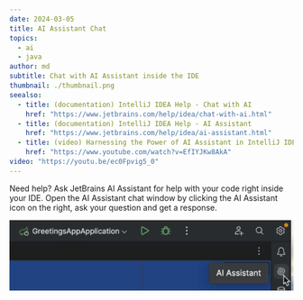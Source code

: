 ```yaml
---
date: 2024-03-05
title: AI Assistant Chat
topics:
  - ai
  - java
author: md
subtitle: Chat with AI Assistant inside the IDE
thumbnail: ./thumbnail.png
seealso:
  - title: (documentation) IntelliJ IDEA Help - Chat with AI
    href: "https://www.jetbrains.com/help/idea/chat-with-ai.html"
  - title: (documentation) IntelliJ IDEA Help - AI Assistant
    href: "https://www.jetbrains.com/help/idea/ai-assistant.html"
  - title: (video) Harnessing the Power of AI Assistant in IntelliJ IDEA
    href: "https://www.youtube.com/watch?v=EfIYJKw8AkA"
video: "https://youtu.be/ec0Fpvig5_0"
---
```


Need help? Ask JetBrains AI Assistant for help with your code right inside your IDE. Open the AI Assistant chat window by clicking the AI Assistant icon on the right, ask your question and get a response.

![AI Assistant icon](ai-assistant-icon.png)
